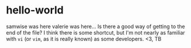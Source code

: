 # hello-world

samwise was here
valerie was here...
Is there a good way of getting to the end of the file?
I think there is some shortcut, but I'm not nearly as familiar with `vi` (or `vim`, as it is really known) as some developers. <3, TB
